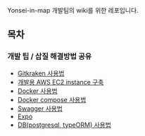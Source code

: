 Yonsei-in-map 개발팀의 wiki를 위한 레포입니다.

## 목차
### 개발 팁 / 삽질 해결방법 공유
- [Gitkraken 사용법](../../wiki/Gitkraken-%EC%82%AC%EC%9A%A9%EB%B2%95)
- [개발용 AWS EC2 instance 구축](../../wiki/개발용-AWS-EC2-instance-구축)
- [Docker 사용법](https://github.com/yonsei-in-map/yim-wiki/wiki/Docker-%EC%82%AC%EC%9A%A9%EB%B2%95)
- [Docker compose 사용법](https://github.com/yonsei-in-map/yim-wiki/wiki/Docker-compose-%EC%82%AC%EC%9A%A9%EB%B2%95)
- [Swagger 사용법](https://github.com/yonsei-in-map/yim-wiki/wiki/Swagger-%EC%82%AC%EC%9A%A9%EB%B2%95)
- [Expo](https://github.com/yonsei-in-map/yim-wiki/wiki/Expo-%ED%8A%B8%EB%9F%AC%EB%B8%94%EC%8A%88%ED%8C%85)
- [DB(postgresql, typeORM) 사용법](https://github.com/yonsei-in-map/yim-wiki/wiki/DB(postgresql,-typeORM)-%EC%82%AC%EC%9A%A9%EB%B2%95)
